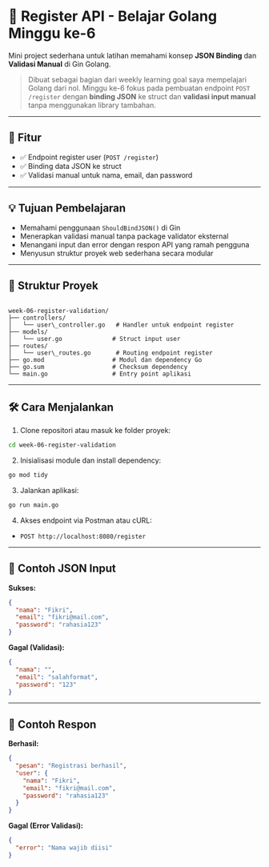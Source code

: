 # 🧾 Register API - Belajar Golang Minggu ke-6

Mini project sederhana untuk latihan memahami konsep **JSON Binding** dan **Validasi Manual** di Gin Golang.

> Dibuat sebagai bagian dari weekly learning goal saya mempelajari Golang dari nol. Minggu ke-6 fokus pada pembuatan endpoint `POST /register` dengan **binding JSON** ke struct dan **validasi input manual** tanpa menggunakan library tambahan.

---

## 🎯 Fitur

- ✅ Endpoint register user (`POST /register`)
- ✅ Binding data JSON ke struct
- ✅ Validasi manual untuk nama, email, dan password

---

## 💡 Tujuan Pembelajaran

- Memahami penggunaan `ShouldBindJSON()` di Gin
- Menerapkan validasi manual tanpa package validator eksternal
- Menangani input dan error dengan respon API yang ramah pengguna
- Menyusun struktur proyek web sederhana secara modular

---

## 🧱 Struktur Proyek
```

week-06-register-validation/
├── controllers/
│   └── user\_controller.go   # Handler untuk endpoint register
├── models/
│   └── user.go              # Struct input user
├── routes/
│   └── user\_routes.go       # Routing endpoint register
├── go.mod                   # Modul dan dependency Go
├── go.sum                   # Checksum dependency
└── main.go                  # Entry point aplikasi

````

---

## 🛠 Cara Menjalankan

1. Clone repositori atau masuk ke folder proyek:

```bash
cd week-06-register-validation
````

2. Inisialisasi module dan install dependency:

```bash
go mod tidy
```

3. Jalankan aplikasi:

```bash
go run main.go
```

4. Akses endpoint via Postman atau cURL:

* `POST http://localhost:8080/register`

---

## 📌 Contoh JSON Input

**Sukses:**

```json
{
  "nama": "Fikri",
  "email": "fikri@mail.com",
  "password": "rahasia123"
}
```

**Gagal (Validasi):**

```json
{
  "nama": "",
  "email": "salahformat",
  "password": "123"
}
```

---

## 🔁 Contoh Respon

**Berhasil:**

```json
{
  "pesan": "Registrasi berhasil",
  "user": {
    "nama": "Fikri",
    "email": "fikri@mail.com",
    "password": "rahasia123"
  }
}
```

**Gagal (Error Validasi):**

```json
{
  "error": "Nama wajib diisi"
}
```